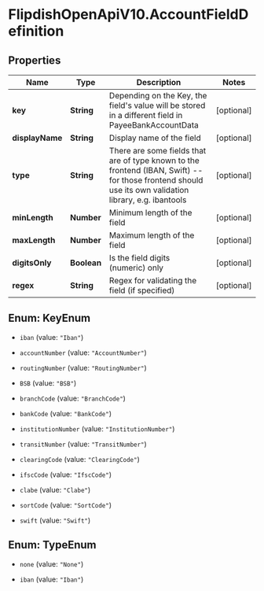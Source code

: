 # FlipdishOpenApiV10.AccountFieldDefinition

## Properties
Name | Type | Description | Notes
------------ | ------------- | ------------- | -------------
**key** | **String** | Depending on the Key, the field's value will be stored in a different field in PayeeBankAccountData | [optional] 
**displayName** | **String** | Display name of the field | [optional] 
**type** | **String** | There are some fields that are of type known to the frontend (IBAN, Swift) -- for those frontend should use its own validation library, e.g. ibantools | [optional] 
**minLength** | **Number** | Minimum length of the field | [optional] 
**maxLength** | **Number** | Maximum length of the field | [optional] 
**digitsOnly** | **Boolean** | Is the field digits (numeric) only | [optional] 
**regex** | **String** | Regex for validating the field (if specified) | [optional] 


<a name="KeyEnum"></a>
## Enum: KeyEnum


* `iban` (value: `"Iban"`)

* `accountNumber` (value: `"AccountNumber"`)

* `routingNumber` (value: `"RoutingNumber"`)

* `BSB` (value: `"BSB"`)

* `branchCode` (value: `"BranchCode"`)

* `bankCode` (value: `"BankCode"`)

* `institutionNumber` (value: `"InstitutionNumber"`)

* `transitNumber` (value: `"TransitNumber"`)

* `clearingCode` (value: `"ClearingCode"`)

* `ifscCode` (value: `"IfscCode"`)

* `clabe` (value: `"Clabe"`)

* `sortCode` (value: `"SortCode"`)

* `swift` (value: `"Swift"`)




<a name="TypeEnum"></a>
## Enum: TypeEnum


* `none` (value: `"None"`)

* `iban` (value: `"Iban"`)




